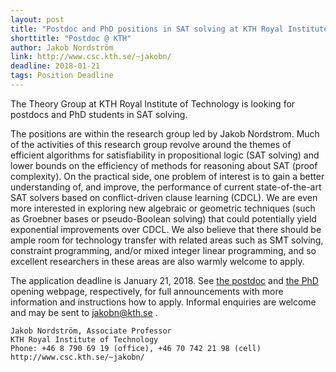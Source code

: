 ```yaml
---
layout: post
title: "Postdoc and PhD positions in SAT solving at KTH Royal Institute of Technology"
shorttitle: "Postdoc @ KTH"
author: Jakob Nordström
link: http://www.csc.kth.se/~jakobn/
deadline: 2018-01-21
tags: Position Deadline
---
```

The Theory Group at KTH Royal Institute of Technology is looking for 
postdocs and PhD students in SAT solving.


The positions are within the research group led by Jakob Nordstrom. Much of the activities of this research group revolve around the themes of efficient algorithms for satisfiability in propositional logic (SAT solving) and lower bounds on the efficiency of methods for reasoning about SAT (proof complexity). On the practical side, one problem of interest is to gain a better understanding of, and improve, the performance of current state-of-the-art SAT solvers based on conflict-driven clause learning (CDCL). We are even more interested in exploring new algebraic or geometric techniques (such as Groebner bases or pseudo-Boolean solving) that could potentially yield exponential improvements over CDCL. We also believe that there should be ample room for technology transfer with related areas such as SMT solving, constraint programming, and/or mixed integer linear programming, and so excellent researchers in these areas are also warmly welcome to apply.

 

The application deadline is January 21, 2018. See [the postdoc](http://www.csc.kth.se/~jakobn/openings/D-2017-0893-Eng.php) and [the PhD](http://www.csc.kth.se/~jakobn/openings/D-2017-0883-Eng.php) opening webpage, respectively, for full announcements with more information and instructions how to apply. Informal enquiries are welcome and may be sent to jakobn@kth.se .

 

    Jakob Nordström, Associate Professor
    KTH Royal Institute of Technology
    Phone: +46 8 790 69 19 (office), +46 70 742 21 98 (cell)
    http://www.csc.kth.se/~jakobn/

